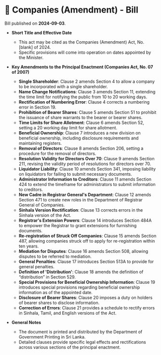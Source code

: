 # 📄  Companies (Amendment) - Bill

Bill published on **2024-09-03**.

- **Short Title and Effective Date**
  - This act may be cited as the Companies (Amendment) Act, No. [blank] of 2024.
  - Specific provisions will come into operation on dates appointed by the Minister.

- **Key Amendments to the Principal Enactment (Companies Act, No. 07 of 2007)**
  - **Single Shareholder**: Clause 2 amends Section 4 to allow a company to be incorporated with a single shareholder.
  - **Name Change Notifications**: Clause 3 amends Section 11, extending the time limit for notifying the public from 10 to 20 working days.
  - **Rectification of Numbering Error**: Clause 4 corrects a numbering error in Section 19.
  - **Prohibition of Bearer Shares**: Clause 5 amends Section 51 to prohibit the issuance of share warrants to the bearer or bearer shares.
  - **Time Limits for Share Allotment**: Clause 6 amends Section 52, setting a 20 working day limit for share allotment.
  - **Beneficial Ownership**: Clause 7 introduces a new division on beneficial ownership, including disclosure requirements and maintaining registers.
  - **Removal of Directors**: Clause 8 amends Section 206, setting a procedure for the removal of directors.
  - **Resolution Validity for Directors Over 70**: Clause 9 amends Section 211, revising the validity period of resolutions for directors over 70.
  - **Liquidator Liability**: Clause 10 amends Section 341, imposing liability on liquidators for failing to submit necessary documents.
  - **Administrator Information to Creditors**: Clause 11 amends Section 424 to extend the timeframe for administrators to submit information to creditors.
  - **New Cadre in Registrar General's Department**: Clause 12 amends Section 471 to create new roles in the Department of Registrar General of Companies.
  - **Sinhala Version Rectification**: Clause 13 corrects errors in the Sinhala version of the Act.
  - **Registrar's Extension Powers**: Clause 14 introduces Section 484A to empower the Registrar to grant extensions for furnishing documents.
  - **Re-registration of Struck Off Companies**: Clause 15 amends Section 487, allowing companies struck off to apply for re-registration within ten years.
  - **Mediation for Disputes**: Clause 16 amends Section 508, allowing disputes to be referred to mediation.
  - **General Penalties**: Clause 17 introduces Section 513A to provide for general penalties.
  - **Definition of 'Distribution'**: Clause 18 amends the definition of “distribution” in Section 529.
  - **Special Provisions for Beneficial Ownership Information**: Clause 19 introduces special provisions regarding beneficial ownership information as of the appointed date.
  - **Disclosure of Bearer Shares**: Clause 20 imposes a duty on holders of bearer shares to disclose information.
  - **Correction of Errors**: Clause 21 provides a schedule to rectify errors in Sinhala, Tamil, and English versions of the Act.

- **General Notes**
  - The document is printed and distributed by the Department of Government Printing in Sri Lanka.
  - Detailed clauses provide specific legal effects and rectifications across various sections of the principal enactment.
